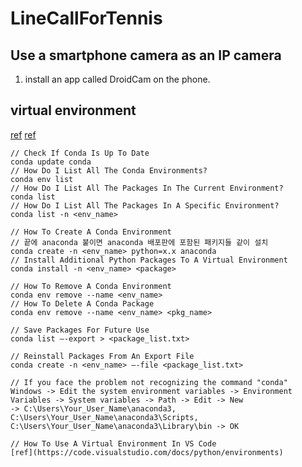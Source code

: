 # LineCallForTennis

## Use a smartphone camera as an IP camera
1. install an app called DroidCam on the phone.

## virtual environment
[ref](https://docs.kanaries.net/topics/Python/conda-remove-environment)
[ref](https://conda.io/projects/conda/en/latest/user-guide/tasks/manage-pkgs.html)
```
// Check If Conda Is Up To Date
conda update conda
// How Do I List All The Conda Environments?
conda env list
// How Do I List All The Packages In The Current Environment?
conda list
// How Do I List All The Packages In A Specific Environment?
conda list -n <env_name>

// How To Create A Conda Environment
// 끝에 anaconda 붙이면 anaconda 배포판에 포함된 패키지들 같이 설치
conda create -n <env_name> python=x.x anaconda
// Install Additional Python Packages To A Virtual Environment
conda install -n <env_name> <package>

// How To Remove A Conda Environment
conda env remove --name <env_name>
// How To Delete A Conda Package
conda env remove --name <env_name> <pkg_name>

// Save Packages For Future Use
conda list –-export > <package_list.txt>

// Reinstall Packages From An Export File
conda create -n <env_name> –-file <package_list.txt>
```
```
// If you face the problem not recognizing the command "conda"
Windows -> Edit the system environment variables -> Environment Variables -> System variables -> Path -> Edit -> New
-> C:\Users\Your_User_Name\anaconda3, C:\Users\Your_User_Name\anaconda3\Scripts, C:\Users\Your_User_Name\anaconda3\Library\bin -> OK
```


```
// How To Use A Virtual Environment In VS Code
[ref](https://code.visualstudio.com/docs/python/environments)
